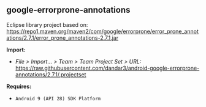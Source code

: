 ## google-errorprone-annotations

Eclipse library project based on:<br/>
https://repo1.maven.org/maven2/com/google/errorprone/error_prone_annotations/2.7.1/error_prone_annotations-2.7.1.jar

**Import:**
- _File > Import... > Team > Team Project Set > URL:_<br/>
  https://raw.githubusercontent.com/dandar3/android-google-errorprone-annotations/2.7.1/.projectset

**Requires:**
- `Android 9 (API 28) SDK Platform`